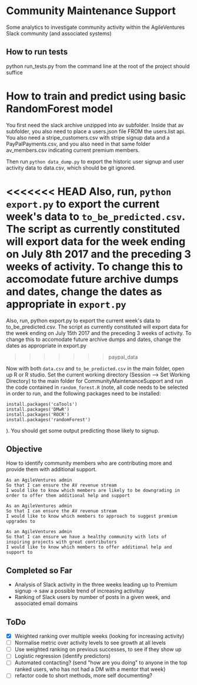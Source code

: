 # Community Maintenance Support

Some analytics to investigate community activity within the AgileVentures Slack community (and associated systems)

## How to run tests  
python run_tests.py from the command line at the root of the project should suffice

# How to train and predict using basic RandomForest model
You first need the slack archive unzipped into av subfolder.  Inside that av subfolder, you also need to place a users.json file FROM the users.list api.  You also need a stripe_customers.csv with stripe signup data and a PayPalPayments.csv, and you also need in that same folder av_members.csv indicating current premium members.

Then run `python data_dump.py` to export the historic user signup and user activity data to data.csv, which should be git ignored.

<<<<<<< HEAD
Also, run, `python export.py` to export the current week's data to `to_be_predicted.csv`.  The script as currently constituted will export data for the week ending on July 8th 2017 and the preceding 3 weeks of activity.  To change this to accomodate future archive dumps and dates, change the dates as appropriate in `export.py`
=======
Also, run, python export.py to export the current week's data to to_be_predicted.csv.  The script as currently constituted will export data for the week ending on July 15th 2017 and the preceding 3 weeks of activity.  To change this to accomodate future archive dumps and dates, change the dates as appropriate in export.py
>>>>>>> paypal_data

Now with both `data.csv` and `to_be_predicted.csv` in the main folder, open up R or R studio.  Set the current working directory (Session --> Set Working Directory) to the main folder for CommunityMaintenanceSupport and run the
code contained in `random_forest.R` (note, all code needs to be selected in order to run, and the following packages need to be installed:

```
install.packages('caTools')
install.packages('DMwR')
install.packages('ROCR')
install.packages('randomForest')
```


).  You should get some output predicting those likely to signup.

## Objective

How to identify community members who are contributing more and provide them with additional support.

```
As an AgileVentures admin
So that I can ensure the AV revenue stream
I would like to know which members are likely to be downgrading in order to offer them additional help and support
```

```
As an AgileVentures admin
So that I can ensure the AV revenue stream
I would like to know which members to approach to suggest premium upgrades to
```

```
As an AgileVentures admin
So that I can ensure we have a healthy community with lots of inspiring projects with great contributors
I would like to know which members to offer additional help and support to
```

## Completed so Far

* Analysis of Slack activity in the three weeks leading up to Premium signup -> saw a possible trend of increasing activituy
* Ranking of Slack users by number of posts in a given week, and associated email domains

## ToDo

* [x] Weighted ranking over multiple weeks (looking for increasing activity)
* [ ] Normalise metric over activity levels to see growth at all levels
* [ ] Use weighted ranking on previous successes, to see if they show up
* [ ] Logistic regression (identify predictors)
* [ ] Automated contacting? (send "how are you doing" to anyone in the top ranked users, who has not had a DM with a mentor that week)
* [ ] refactor code to short methods, more self documenting?
